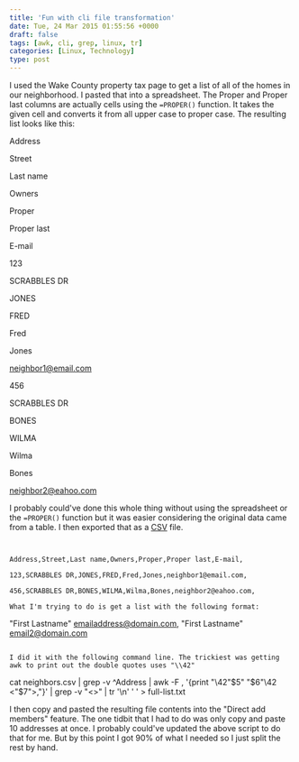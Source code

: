 ```yaml
---
title: 'Fun with cli file transformation'
date: Tue, 24 Mar 2015 01:55:56 +0000
draft: false
tags: [awk, cli, grep, linux, tr]
categories: [Linux, Technology]
type: post
---
```


I used the Wake County property tax page to get a list of all of the homes in our neighborhood. I pasted that into a spreadsheet. The Proper and Proper last columns are actually cells using the `=PROPER()` function. It takes the given cell and converts it from all upper case to proper case. The resulting list looks like this:

Address

Street

Last name

Owners

Proper

Proper last

E-mail

123

SCRABBLES DR

JONES

FRED

Fred

Jones

neighbor1@email.com

456

SCRABBLES DR

BONES

WILMA

Wilma

Bones

neighbor2@eahoo.com

I probably could've done this whole thing without using the spreadsheet or the `=PROPER()` function but it was easier considering the original data came from a table. I then exported that as a [CSV](http://en.wikipedia.org/wiki/Comma-separated_values) file.

```


Address,Street,Last name,Owners,Proper,Proper last,E-mail,

123,SCRABBLES DR,JONES,FRED,Fred,Jones,neighbor1@email.com,

456,SCRABBLES DR,BONES,WILMA,Wilma,Bones,neighbor2@eahoo.com,

What I'm trying to do is get a list with the following format:

```
"First Lastname" <emailaddress@domain.com>, "First Lastname" <email2@domain.com>
```

I did it with the following command line. The trickiest was getting awk to print out the double quotes uses "\\42" 

```


cat neighbors.csv | grep -v ^Address | awk -F , '{print "\\42"$5" "$6"\\42 <"$7">,"}' | grep -v "<>" | tr '\\n' ' ' > full-list.txt

I then copy and pasted the resulting file contents into the "Direct add members" feature. The one tidbit that I had to do was only copy and paste 10 addresses at once. I probably could've updated the above script to do that for me. But by this point I got 90% of what I needed so I just split the rest by hand.


```
```